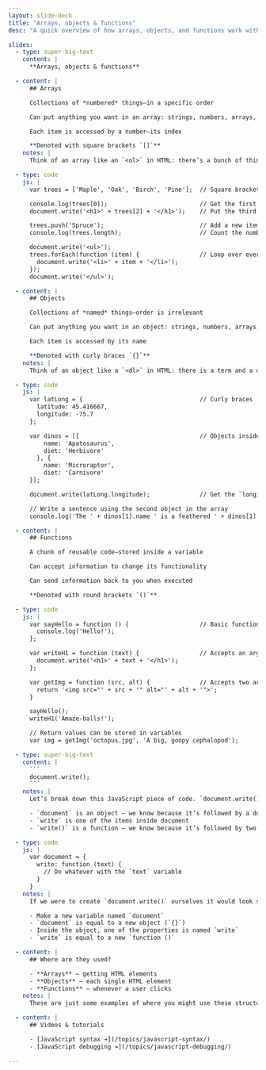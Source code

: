 ```yaml
---
layout: slide-deck
title: "Arrays, objects & functions"
desc: "A quick overview of how arrays, objects, and functions work within JavaScript."

slides:
  - type: super-big-text
    content: |
      **Arrays, objects & functions**

  - content: |
      ## Arrays

      Collections of *numbered* things—in a specific order

      Can put anything you want in an array: strings, numbers, arrays, objects, functions

      Each item is accessed by a number—its index

      **Denoted with square brackets `[]`**
    notes: |
      Think of an array like an `<ol>` in HTML: there’s a bunch of things and they’re in a specific order. Each thing is numbered.

  - type: code
    js: |
      var trees = ['Maple', 'Oak', 'Birch', 'Pine'];  // Square brackets

      console.log(trees[0]);                          // Get the first item
      document.write('<h1>' + trees[2] + '</h1>');    // Put the third item into an <h1>

      trees.push('Spruce');                           // Add a new item
      console.log(trees.length);                      // Count the number of items

      document.write('<ul>');
      trees.forEach(function (item) {                 // Loop over every item in array
        document.write('<li>' + item + '</li>');
      });
      document.write('</ul>');

  - content: |
      ## Objects

      Collections of *named* things—order is irrelevant

      Can put anything you want in an object: strings, numbers, arrays, objects, functions

      Each item is accessed by its name

      **Denoted with curly braces `{}`**
    notes: |
      Think of an object like a `<dl>` in HTML: there is a term and a description associated that term. You can get the description by referring to the term.

  - type: code
    js: |
      var latLong = {                                 // Curly braces
        latitude: 45.416667,
        longitude: -75.7
      };

      var dinos = [{                                  // Objects inside an array
          name: 'Apatosaurus',
          diet: 'Herbivore'
        }, {
          name: 'Microraptor',
          diet: 'Carnivore'
      }];

      document.write(latLong.longitude);              // Get the `longitude` item

      // Write a sentence using the second object in the array
      console.log('The ' + dinos[1].name ' is a feathered ' + dinos[1].diet + '.');

  - content: |
      ## Functions

      A chunk of reusable code—stored inside a variable

      Can accept information to change its functionality

      Can send information back to you when executed

      **Denoted with round brackets `()`**

  - type: code
    js: |
      var sayHello = function () {                    // Basic function
        console.log('Hello!');
      };

      var writeH1 = function (text) {                 // Accepts an argument
        document.write('<h1>' + text + '</h1>');
      };

      var getImg = function (src, alt) {              // Accepts two arguments and returns
        return '<img src="' + src + '" alt="' + alt + '">';
      }

      sayHello();
      writeH1('Amaze-balls!');

      // Return values can be stored in variables
      var img = getImg('octopus.jpg', 'A big, goopy cephalopod');

  - type: super-big-text
    content: |
      ```
      document.write();
      ```
    notes: |
      Let’s break down this JavaScript piece of code. `document.write()` is built into the browser.

      - `document` is an object — we know because it’s followed by a dot (`.`)
      - `write` is one of the items inside document
      - `write()` is a function — we know because it’s followed by two round brackets (`()`)

  - type: code
    js: |
      var document = {
        write: function (text) {
          // Do whatever with the `text` variable
        }
      }
    notes: |
      If we were to create `document.write()` ourselves it would look something like this:

      - Make a new variable named `document`
      - `document` is equal to a new object (`{}`)
      - Inside the object, one of the properties is named `write`
      - `write` is equal to a new `function ()`

  - content: |
      ## Where are they used?

      - **Arrays** — getting HTML elements
      - **Objects** — each single HTML element
      - **Functions** — whenever a user clicks
    notes: |
      These are just some examples of where you might use these structures—it’s definitely **not** an exhaustive list.

  - content: |
      ## Videos & tutorials

      - [JavaScript syntax ➔](/topics/javascript-syntax/)
      - [JavaScript debugging ➔](/topics/javascript-debugging/)

---
```

